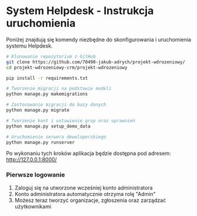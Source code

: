 # System Helpdesk - Instrukcja uruchomienia

Poniżej znajdują się komendy niezbędne do skonfigurowania i uruchomienia systemu Helpdesk.


```bash
# Klonowanie repozytorium z GitHub
git clone https://github.com/70490-jakub-adrych/projekt-wdrozeniowy/
cd projekt-wdrozeniowy-crm/projekt-wdrozeniowy

pip install -r requirements.txt

# Tworzenie migracji na podstawie modeli
python manage.py makemigrations

# Zastosowanie migracji do bazy danych
python manage.py migrate

# Tworzenie kont i ustawienie grup oraz uprawnień
python manage.py setup_demo_data

# Uruchomienie serwera deweloperskiego
python manage.py runserver
```

Po wykonaniu tych kroków aplikacja będzie dostępna pod adresem: http://127.0.0.1:8000/

### Pierwsze logowanie

1. Zaloguj się na utworzone wcześniej konto administratora
2. Konto administratora automatycznie otrzyma rolę "Admin"
3. Możesz teraz tworzyć organizacje, zgłoszenia oraz zarządzać użytkownikami
